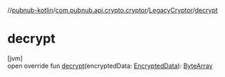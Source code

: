//[pubnub-kotlin](../../../index.md)/[com.pubnub.api.crypto.cryptor](../index.md)/[LegacyCryptor](index.md)/[decrypt](decrypt.md)

# decrypt

[jvm]\
open override fun [decrypt](decrypt.md)(encryptedData: [EncryptedData](../../com.pubnub.api.crypto.data/-encrypted-data/index.md)): [ByteArray](https://kotlinlang.org/api/latest/jvm/stdlib/kotlin/-byte-array/index.html)
